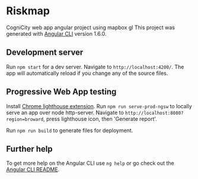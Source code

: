 # Riskmap
CogniCity web app angular project using mapbox gl
This project was generated with [Angular CLI](https://github.com/angular/angular-cli) version 1.6.0.

## Development server

Run `npm start` for a dev server. Navigate to `http://localhost:4200/`. The app will automatically reload if you change any of the source files.

## Progressive Web App testing

Install [Chrome lighthouse extension](https://chrome.google.com/webstore/detail/lighthouse/blipmdconlkpinefehnmjammfjpmpbjk?hl=en).
Run `npm run serve-prod-ngsw` to locally serve an app over node http-server.
Navigate to `http://localhost:8080?region=broward`, press lighthouse icon, then 'Generate report'.

Run `npm run build` to generate files for deployment.

## Further help

To get more help on the Angular CLI use `ng help` or go check out the [Angular CLI README](https://github.com/angular/angular-cli/blob/master/README.md).
